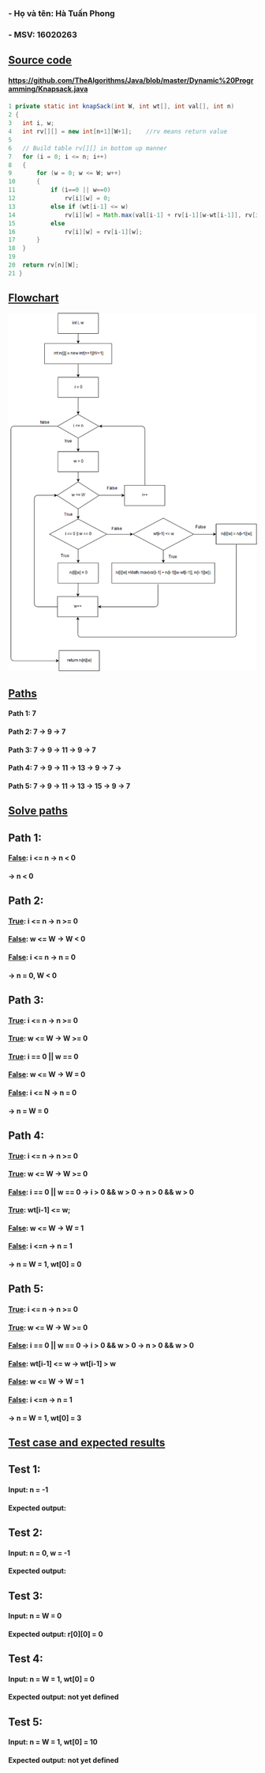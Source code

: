 ### **- Họ và tên: Hà Tuấn Phong**
### **- MSV: 16020263**
## **<u>Source code</u>**
#### https://github.com/TheAlgorithms/Java/blob/master/Dynamic%20Programming/Knapsack.java
```Java
1 private static int knapSack(int W, int wt[], int val[], int n)
2 {
3 	int i, w;
4 	int rv[][] = new int[n+1][W+1];    //rv means return value
5 	
6 	// Build table rv[][] in bottom up manner
7 	for (i = 0; i <= n; i++)
8 	{
9 		for (w = 0; w <= W; w++)
10		{
11			if (i==0 || w==0)
12				rv[i][w] = 0;
13			else if (wt[i-1] <= w)
14				rv[i][w] = Math.max(val[i-1] + rv[i-1][w-wt[i-1]], rv[i-1][w]);
15			else
16				rv[i][w] = rv[i-1][w];
17		}
18	}
19	
20	return rv[n][W];
21 }
```
## **<u>Flowchart</u>**
![](Knapsack.png)

## **<u>Paths</u>**
#### **Path 1:** 7
#### **Path 2:** 7 &rarr; 9 &rarr; 7
#### **Path 3:** 7 &rarr; 9 &rarr; 11 &rarr; 9 &rarr; 7
#### **Path 4:** 7 &rarr; 9 &rarr; 11 &rarr; 13 &rarr; 9 &rarr; 7 &rarr;
#### **Path 5:** 7 &rarr; 9 &rarr; 11 &rarr; 13 &rarr; 15 &rarr; 9 &rarr; 7

## **<u>Solve paths</u>**
## **Path 1:**
#### **<u>False</u>**: i <= n &rarr; n < 0
#### &rarr; n < 0
## **Path 2:**
#### **<u>True</u>**: i <= n &rarr; n >= 0
#### **<u>False</u>**: w <= W &rarr; W < 0
#### **<u>False</u>**: i <= n &rarr; n = 0
#### &rarr; n = 0, W < 0
## **Path 3:**
#### **<u>True</u>**: i <= n &rarr; n >= 0
#### **<u>True</u>**: w <= W &rarr; W >= 0
#### **<u>True</u>**: i == 0 || w == 0
#### **<u>False</u>**: w <= W &rarr; W = 0
#### **<u>False</u>**: i <= N &rarr; n = 0
#### &rarr; n = W = 0
## **Path 4:**
#### **<u>True</u>**: i <= n &rarr; n >= 0
#### **<u>True</u>**: w <= W &rarr; W >= 0
#### **<u>False</u>**: i == 0 || w == 0 &rarr; i > 0 && w > 0 &rarr; n > 0 && w > 0
#### **<u>True</u>**: wt[i-1] <= w;
#### **<u>False</u>**: w <= W &rarr; W = 1
#### **<u>False</u>**: i <=n &rarr; n = 1
#### &rarr; n = W = 1, wt[0] = 0
## **Path 5:**
#### **<u>True</u>**: i <= n &rarr; n >= 0
#### **<u>True</u>**: w <= W &rarr; W >= 0
#### **<u>False</u>**: i == 0 || w == 0 &rarr; i > 0 && w > 0 &rarr; n > 0 && w > 0
#### **<u>False</u>**: wt[i-1] <= w &rarr; wt[i-1] > w
#### **<u>False</u>**: w <= W &rarr; W = 1
#### **<u>False</u>**: i <=n &rarr; n = 1
#### &rarr; n = W = 1, wt[0] = 3
## **<u>Test case and expected results</u>**
## **Test 1:**
#### **Input**: n = -1
#### **Expected output**: 
## **Test 2:**
#### **Input**: n = 0, w = -1
#### **Expected output**: 
## **Test 3:**
#### **Input**: n = W = 0
#### **Expected output**: r[0][0] = 0
## **Test 4:**
#### **Input**: n = W = 1, wt[0] = 0
#### **Expected output**: not yet defined
## **Test 5:**
#### **Input**: n = W = 1, wt[0] = 10
#### **Expected output**: not yet defined

